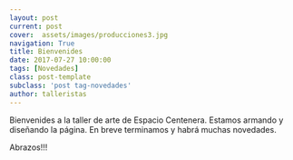 ```yaml
---
layout: post
current: post
cover:  assets/images/producciones3.jpg
navigation: True
title: Bienvenides
date: 2017-07-27 10:00:00
tags: [Novedades]
class: post-template
subclass: 'post tag-novedades'
author: talleristas
---
```


Bienvenides a la taller de arte de Espacio Centenera.
Estamos armando y diseñando la página. En breve terminamos y habrá muchas novedades.

Abrazos!!!
